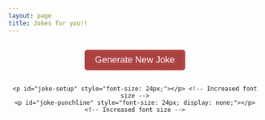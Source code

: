 ```yaml
---
layout: page
title: Jokes for you!!
---
```


<div id="joke-container" style="text-align: center;">
    <div class="button-container" style="margin-bottom: 20px;">
        <button id="new-joke-button" onclick="loadRandomJoke()">Generate New Joke</button>
        <button id="show-answer-button" onclick="toggleAnswer()" style="display: none;">Show Answer</button>
    </div>
    
    <p id="joke-setup" style="font-size: 24px;"></p> <!-- Increased font size -->
    <p id="joke-punchline" style="font-size: 24px; display: none;"></p> <!-- Increased font size -->
</div>

<script>
// Fetch the jokes from the YAML data
const jokes = [
    {% for joke in site.data.jokes %}
      { "setup": "{{ joke.setup }}", "punchline": "{{ joke.punchline }}" },
    {% endfor %}
];

// Function to load a random joke
function loadRandomJoke() {
    const randomIndex = Math.floor(Math.random() * jokes.length);
    const randomJoke = jokes[randomIndex];
    
    document.getElementById('joke-setup').textContent = randomJoke.setup;
    document.getElementById('joke-punchline').innerHTML = `<strong>${randomJoke.punchline}</strong>`; // Make punchline bold
    document.getElementById('show-answer-button').style.display = "inline-block"; // Show answer button
    document.getElementById('joke-punchline').style.display = "none"; // Hide punchline initially
}

// Function to toggle the display of the joke's punchline
function toggleAnswer() {
    const punchlineElement = document.getElementById('joke-punchline');
    if (punchlineElement.style.display === "none") {
        punchlineElement.style.display = "block"; // Show the punchline
    } else {
        punchlineElement.style.display = "none"; // Hide the punchline
    }
}

// Load a random joke immediately when the page loads
window.onload = loadRandomJoke;
</script>

<!-- Styling for the buttons -->
<style>
  #new-joke-button, #show-answer-button {
      background-color: rgb(172, 65, 66); /* Updated button color */
      color: white; /* White text */
      border: none; /* Remove border */
      padding: 10px 20px; /* Padding for the button */
      font-size: 18px; /* Increased font size */
      border-radius: 5px; /* Rounded corners */
      cursor: pointer; /* Pointer cursor on hover */
      transition: background-color 0.3s ease; /* Smooth hover effect */
      margin: 10px; /* Margin around buttons */
  }

  #new-joke-button:hover, #show-answer-button:hover {
      background-color: rgb(172, 65, 66); /* Slightly lighter shade on hover */
  }

  #joke-container {
      margin-top: 20px; /* Spacing above the jokes */
  }

  /* Flexbox for button alignment */
  .button-container {
      display: flex; /* Use flexbox for alignment */
      justify-content: center; /* Center the buttons */
      gap: 10px; /* Space between buttons */
  }
</style>
